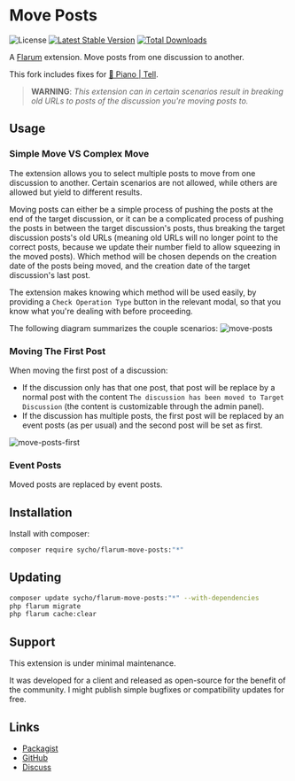 # Move Posts

![License](https://img.shields.io/badge/license-MIT-blue.svg) [![Latest Stable Version](https://img.shields.io/packagist/v/sycho/flarum-move-posts.svg)](https://packagist.org/packages/sycho/flarum-move-posts) [![Total Downloads](https://img.shields.io/packagist/dt/sycho/flarum-move-posts.svg)](https://packagist.org/packages/sycho/flarum-move-posts)

A [Flarum](http://flarum.org) extension. Move posts from one discussion to another.

This fork includes fixes for [🎹 Piano | Tell](https://forum.pianotell.com).

> **WARNING**: *This extension can in certain scenarios result in breaking old URLs to posts of the discussion you're moving posts to.*

## Usage

### Simple Move VS Complex Move
The extension allows you to select multiple posts to move from one discussion to another. Certain scenarios are not allowed, while others are allowed but yield to different results.

Moving posts can either be a simple process of pushing the posts at the end of the target discussion, or it can be a complicated process of pushing the posts in between the target discussion's posts, thus breaking the target discussion posts's old URLs (meaning old URLs will no longer point to the correct posts, because we update their number field to allow squeezing in the moved posts).
Which method will be chosen depends on the creation date of the posts being moved, and the creation date of the target discussion's last post.

The extension makes knowing which method will be used easily, by providing a `Check Operation Type` button in the relevant modal, so that you know what you're dealing with before proceeding.

The following diagram summarizes the couple scenarios:
![move-posts](https://user-images.githubusercontent.com/20267363/130121880-9a7303da-bfea-43fa-99d9-46af7bec6669.png)

### Moving The First Post
When moving the first post of a discussion:
* If the discussion only has that one post, that post will be replace by a normal post with the content `The discussion has been moved to Target Discussion` (the content is customizable through the admin panel).
* If the discussion has multiple posts, the first post will be replaced by an event posts (as per usual) and the second post will be set as first.

![move-posts-first](https://user-images.githubusercontent.com/20267363/130121900-8b6f1239-cfe3-4745-949a-b72ac8dbcafb.png)

### Event Posts
Moved posts are replaced by event posts.

## Installation

Install with composer:

```sh
composer require sycho/flarum-move-posts:"*"
```

## Updating

```sh
composer update sycho/flarum-move-posts:"*" --with-dependencies
php flarum migrate
php flarum cache:clear
```

## Support
This extension is under minimal maintenance.

It was developed for a client and released as open-source for the benefit of the community.
I might publish simple bugfixes or compatibility updates for free.

## Links

- [Packagist](https://packagist.org/packages/sycho/flarum-move-posts)
- [GitHub](https://github.com/sycho/flarum-move-posts)
- [Discuss](https://discuss.flarum.org/d/28824-move-posts)
